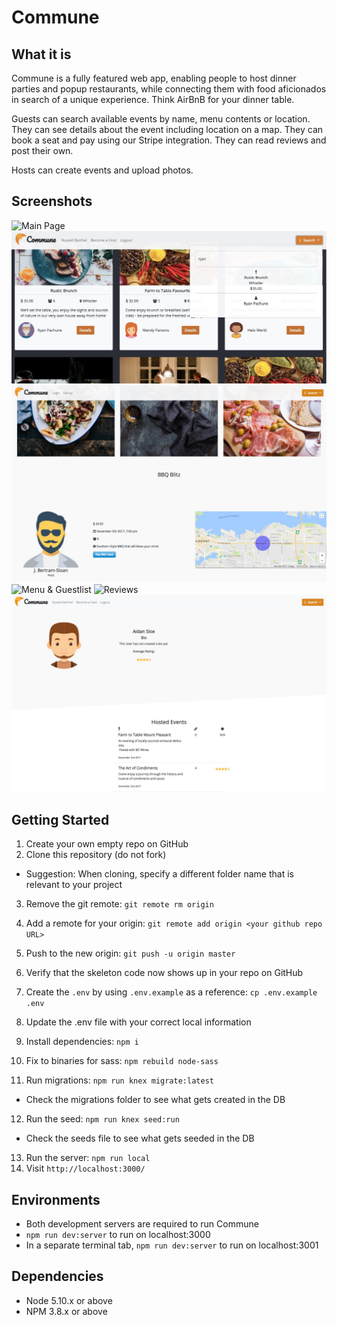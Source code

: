 # Commune

## What it is

Commune is a fully featured web app, enabling people to host dinner parties and popup restaurants, while connecting them with food aficionados in search of a unique experience. Think AirBnB for your dinner table.

Guests can search available events by name, menu contents or location. They can see details about the event including location on a map. They can book a seat and pay using our Stripe integration. They can read reviews and post their own.

Hosts can create events and upload photos.

## Screenshots

![Main Page](https://github.com/rbarthel/Commune/blob/master/public/github-images/Screen%20Shot%202017-11-03%20at%2011.04.48%20AM.png?raw=true)
![Search](https://raw.githubusercontent.com/rbarthel/Commune/master/public/github-images/search.jpeg)
![Event Details](https://github.com/rbarthel/Commune/blob/master/public/github-images/event_details.jpeg?raw=true)
![Menu & Guestlist](https://github.com/rbarthel/Commune/blob/master/public/github-images/Screen%20Shot%202017-11-03%20at%2011.06.33%20AM.png?raw=true)
![Reviews](https://github.com/rbarthel/Commune/blob/master/public/github-images/Screen%20Shot%202017-11-03%20at%2011.11.25%20AM.png?raw=true)
![Profile](https://github.com/rbarthel/Commune/blob/master/public/github-images/profile.jpeg?raw=true)

## Getting Started

1. Create your own empty repo on GitHub
2. Clone this repository (do not fork)
  - Suggestion: When cloning, specify a different folder name that is relevant to your project
3. Remove the git remote: `git remote rm origin`
4. Add a remote for your origin: `git remote add origin <your github repo URL>`
5. Push to the new origin: `git push -u origin master`
6. Verify that the skeleton code now shows up in your repo on GitHub

7. Create the `.env` by using `.env.example` as a reference: `cp .env.example .env`
8. Update the .env file with your correct local information
9. Install dependencies: `npm i`
10. Fix to binaries for sass: `npm rebuild node-sass`
11. Run migrations: `npm run knex migrate:latest`
  - Check the migrations folder to see what gets created in the DB
12. Run the seed: `npm run knex seed:run`
  - Check the seeds file to see what gets seeded in the DB
13. Run the server: `npm run local`
14. Visit `http://localhost:3000/`

## Environments

- Both development servers are required to run Commune
- `npm run dev:server` to run on localhost:3000
- In a separate terminal tab, `npm run dev:server` to run on localhost:3001

## Dependencies

- Node 5.10.x or above
- NPM 3.8.x or above
